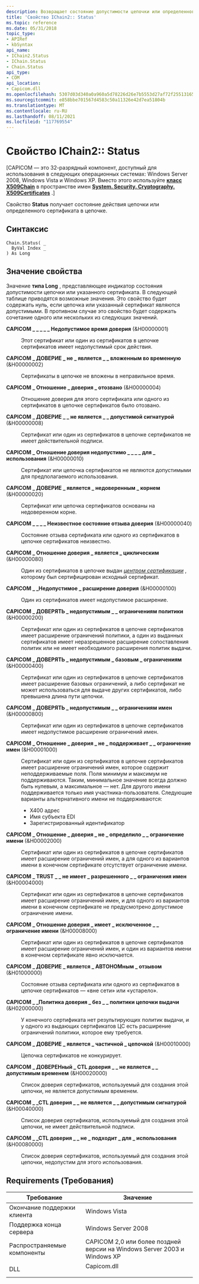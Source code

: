 ```yaml
---
description: Возвращает состояние допустимости цепочки или определенного сертификата в цепочке.
title: 'Свойство IChain2:: Status'
ms.topic: reference
ms.date: 05/31/2018
topic_type:
- APIRef
- kbSyntax
api_name:
- IChain2.Status
- IChain.Status
- Chain.Status
api_type:
- COM
api_location:
- Capicom.dll
ms.openlocfilehash: 5307d03d340a0a960a5d78226d26e7b5553d27af72f255131651690e5b723355
ms.sourcegitcommit: e858bbe701567d4583c50a11326e42d7ea51804b
ms.translationtype: MT
ms.contentlocale: ru-RU
ms.lasthandoff: 08/11/2021
ms.locfileid: "117769554"
---
```

# <a name="ichain2status-property"></a>Свойство IChain2:: Status

\[CAPICOM — это 32-разрядный компонент, доступный для использования в следующих операционных системах: Windows Server 2008, Windows Vista и Windows XP. Вместо этого используйте [**класс X509Chain**](/dotnet/api/system.security.cryptography.x509certificates.x509chain?view=netcore-3.1) в пространстве имен [**System. Security. Cryptography. X509Certificates**](/dotnet/api/system.security.cryptography.x509certificates.publickey.-ctor?view=netcore-3.1) .\]

Свойство **Status** получает состояние действия цепочки или определенного сертификата в цепочке.

## <a name="syntax"></a>Синтаксис


```VB
Chain.Status( _
  ByVal Index _
) As Long
```



## <a name="property-value"></a>Значение свойства

Значение **типа Long** , представляющее индикатор состояния допустимости цепочки или указанного сертификата. В следующей таблице приводятся возможные значения. Это свойство будет содержать нуль, если цепочка или указанный сертификат являются допустимыми. В противном случае это свойство будет содержать сочетание одного или нескольких из следующих значений.

<dt>

<span id="CAPICOM_TRUST_IS_NOT_TIME_VALID"></span><span id="capicom_trust_is_not_time_valid"></span>

<span id="CAPICOM_TRUST_IS_NOT_TIME_VALID"></span><span id="capicom_trust_is_not_time_valid"></span>**CAPICOM \_ \_ \_ \_ \_ Недопустимое время доверия** (&H00000001)


</dt> <dd>

Этот сертификат или один из сертификатов в цепочке сертификатов имеет недопустимый срок действия.

</dd> <dt>

<span id="CAPICOM_TRUST_IS_NOT_TIME_NESTED"></span><span id="capicom_trust_is_not_time_nested"></span>

<span id="CAPICOM_TRUST_IS_NOT_TIME_NESTED"></span><span id="capicom_trust_is_not_time_nested"></span>**CAPICOM \_ ДОВЕРИЕ \_ не \_ является \_ \_ вложенным во временную** (&H00000002)


</dt> <dd>

Сертификаты в цепочке не вложены в неправильное время.

</dd> <dt>

<span id="CAPICOM_TRUST_IS_REVOKED"></span><span id="capicom_trust_is_revoked"></span>

<span id="CAPICOM_TRUST_IS_REVOKED"></span><span id="capicom_trust_is_revoked"></span>**CAPICOM \_ Отношение \_ доверия \_ отозвано** (&H00000004)


</dt> <dd>

Отношение доверия для этого сертификата или одного из сертификатов в цепочке сертификатов было отозвано.

</dd> <dt>

<span id="CAPICOM_TRUST_IS_NOT_SIGNATURE_VALID"></span><span id="capicom_trust_is_not_signature_valid"></span>

<span id="CAPICOM_TRUST_IS_NOT_SIGNATURE_VALID"></span><span id="capicom_trust_is_not_signature_valid"></span>**CAPICOM \_ ДОВЕРИЕ \_ \_ не является \_ \_ допустимой сигнатурой** (&H00000008)


</dt> <dd>

Сертификат или один из сертификатов в цепочке сертификатов не имеет действительной подписи.

</dd> <dt>

<span id="CAPICOM_TRUST_IS_NOT_VALID_FOR_USAGE"></span><span id="capicom_trust_is_not_valid_for_usage"></span>

<span id="CAPICOM_TRUST_IS_NOT_VALID_FOR_USAGE"></span><span id="capicom_trust_is_not_valid_for_usage"></span>**CAPICOM \_ Отношение доверия недопустимо \_ \_ \_ \_ для \_ использования** (&H00000010)


</dt> <dd>

Сертификат или цепочка сертификатов не являются допустимыми для предполагаемого использования.

</dd> <dt>

<span id="CAPICOM_TRUST_IS_UNTRUSTED_ROOT"></span><span id="capicom_trust_is_untrusted_root"></span>

<span id="CAPICOM_TRUST_IS_UNTRUSTED_ROOT"></span><span id="capicom_trust_is_untrusted_root"></span>**CAPICOM \_ ДОВЕРИЕ \_ является \_ недоверенным \_ корнем** (&H00000020)


</dt> <dd>

Сертификат или цепочка сертификатов основаны на недоверенном корне.

</dd> <dt>

<span id="CAPICOM_TRUST_REVOCATION_STATUS_UNKNOWN"></span><span id="capicom_trust_revocation_status_unknown"></span>

<span id="CAPICOM_TRUST_REVOCATION_STATUS_UNKNOWN"></span><span id="capicom_trust_revocation_status_unknown"></span>**CAPICOM \_ \_ \_ \_ Неизвестное состояние отзыва доверия** (&H00000040)


</dt> <dd>

Состояние отзыва сертификата или одного из сертификатов в цепочке сертификатов неизвестно.

</dd> <dt>

<span id="CAPICOM_TRUST_IS_CYCLIC"></span><span id="capicom_trust_is_cyclic"></span>

<span id="CAPICOM_TRUST_IS_CYCLIC"></span><span id="capicom_trust_is_cyclic"></span>**CAPICOM \_ Отношение доверия \_ является \_ циклическим** (&H00000080)


</dt> <dd>

Один из сертификатов в цепочке выдан [*центром сертификации*](../secgloss/c-gly.md) , которому был сертифицирован исходный сертификат.

</dd> <dt>

<span id="CAPICOM_TRUST_INVALID_EXTENSION"></span><span id="capicom_trust_invalid_extension"></span>

<span id="CAPICOM_TRUST_INVALID_EXTENSION"></span><span id="capicom_trust_invalid_extension"></span>**CAPICOM \_ \_Недопустимое \_ расширение доверия** (&H00000100)


</dt> <dd>

Один из сертификатов имеет недопустимое расширение.

</dd> <dt>

<span id="CAPICOM_TRUST_INVALID_POLICY_CONSTRAINTS"></span><span id="capicom_trust_invalid_policy_constraints"></span>

<span id="CAPICOM_TRUST_INVALID_POLICY_CONSTRAINTS"></span><span id="capicom_trust_invalid_policy_constraints"></span>**CAPICOM \_ ДОВЕРЯТЬ \_ недопустимым \_ \_ ограничениям политики** (&H00000200)


</dt> <dd>

Сертификат или один из сертификатов в цепочке сертификатов имеет расширение ограничений политики, а один из выданных сертификатов имеет неразрешенное расширение сопоставления политик или не имеет необходимого расширения политик выдачи.

</dd> <dt>

<span id="CAPICOM_TRUST_INVALID_BASIC_CONSTRAINTS"></span><span id="capicom_trust_invalid_basic_constraints"></span>

<span id="CAPICOM_TRUST_INVALID_BASIC_CONSTRAINTS"></span><span id="capicom_trust_invalid_basic_constraints"></span>**CAPICOM \_ ДОВЕРЯТЬ \_ недопустимым \_ базовым \_ ограничениям** (&H00000400)


</dt> <dd>

Сертификат или один из сертификатов в цепочке сертификатов имеет расширение базовых ограничений, а либо сертификат не может использоваться для выдаче других сертификатов, либо превышена длина пути цепочки.

</dd> <dt>

<span id="CAPICOM_TRUST_INVALID_NAME_CONSTRAINTS"></span><span id="capicom_trust_invalid_name_constraints"></span>

<span id="CAPICOM_TRUST_INVALID_NAME_CONSTRAINTS"></span><span id="capicom_trust_invalid_name_constraints"></span>**CAPICOM \_ ДОВЕРЯТЬ \_ недопустимым \_ \_ ограничениям имен** (&H00000800)


</dt> <dd>

Сертификат или один из сертификатов в цепочке сертификатов имеет недопустимое расширение ограничений имен.

</dd> <dt>

<span id="CAPICOM_TRUST_HAS_NOT_SUPPORTED_NAME_CONSTRAINT"></span><span id="capicom_trust_has_not_supported_name_constraint"></span>

<span id="CAPICOM_TRUST_HAS_NOT_SUPPORTED_NAME_CONSTRAINT"></span><span id="capicom_trust_has_not_supported_name_constraint"></span>**CAPICOM \_ Отношение \_ доверия \_ не \_ поддерживает \_ \_ ограничение имен** (&H00001000)


</dt> <dd>

Сертификат или один из сертификатов в цепочке сертификатов имеет расширение ограничений имен, которое содержит неподдерживаемые поля. Поля минимум и максимум не поддерживаются. Таким, минимальное значение всегда должно быть нулевым, а максимальное — нет. Для другого имени поддерживается только имя участника-пользователя. Следующие варианты альтернативного имени не поддерживаются:

-   X400 адрес
-   Имя субъекта EDI
-   Зарегистрированный идентификатор

</dd> <dt>

<span id="CAPICOM_TRUST_HAS_NOT_DEFINED_NAME_CONSTRAINT"></span><span id="capicom_trust_has_not_defined_name_constraint"></span>

<span id="CAPICOM_TRUST_HAS_NOT_DEFINED_NAME_CONSTRAINT"></span><span id="capicom_trust_has_not_defined_name_constraint"></span>**CAPICOM \_ Отношение \_ доверия \_ не \_ определило \_ \_ ограничение имени** (&H00002000)


</dt> <dd>

Сертификат или один из сертификатов в цепочке сертификатов имеет расширение ограничений имен, а для одного из вариантов имени в конечном сертификате отсутствует ограничение имени.

</dd> <dt>

<span id="CAPICOM_TRUST_HAS_NOT_PERMITTED_NAME_CONSTRAINT"></span><span id="capicom_trust_has_not_permitted_name_constraint"></span>

<span id="CAPICOM_TRUST_HAS_NOT_PERMITTED_NAME_CONSTRAINT"></span><span id="capicom_trust_has_not_permitted_name_constraint"></span>**CAPICOM \_ TRUST \_ \_ не имеет \_ разрешенного \_ \_ ограничения имен** (&H00004000)


</dt> <dd>

Сертификат или один из сертификатов в цепочке сертификатов имеет расширение ограничений имен, и для одного из вариантов имени в конечном сертификате не предусмотрено допустимое ограничение имени.

</dd> <dt>

<span id="CAPICOM_TRUST_HAS_EXCLUDED_NAME_CONSTRAINT"></span><span id="capicom_trust_has_excluded_name_constraint"></span>

<span id="CAPICOM_TRUST_HAS_EXCLUDED_NAME_CONSTRAINT"></span><span id="capicom_trust_has_excluded_name_constraint"></span>**CAPICOM \_ Отношение доверия \_ имеет \_ исключенное \_ \_ ограничение имени** (&H00008000)


</dt> <dd>

Сертификат или один из сертификатов в цепочке сертификатов имеет расширение ограничений имен, и один из вариантов имени в конечном сертификате явно исключается.

</dd> <dt>

<span id="CAPICOM_TRUST_IS_OFFLINE_REVOCATION"></span><span id="capicom_trust_is_offline_revocation"></span>

<span id="CAPICOM_TRUST_IS_OFFLINE_REVOCATION"></span><span id="capicom_trust_is_offline_revocation"></span>**CAPICOM \_ ДОВЕРИЕ \_ является \_ АВТОНОМным \_ отзывом** (&H01000000)


</dt> <dd>

Состояние отзыва сертификата или одного из сертификатов в цепочке сертификатов — «вне сети» или «устарело».

</dd> <dt>

<span id="CAPICOM_TRUST_NO_ISSUANCE_CHAIN_POLICY"></span><span id="capicom_trust_no_issuance_chain_policy"></span>

<span id="CAPICOM_TRUST_NO_ISSUANCE_CHAIN_POLICY"></span><span id="capicom_trust_no_issuance_chain_policy"></span>**CAPICOM \_ \_Политика доверия \_ без \_ \_ политики цепочки выдачи** (&H02000000)


</dt> <dd>

У конечного сертификата нет результирующих политик выдачи, и у одного из выдающих сертификатов ЦС есть расширение ограничений политики, которое ему требуется.

</dd> <dt>

<span id="CAPICOM_TRUST_IS_PARTIAL_CHAIN"></span><span id="capicom_trust_is_partial_chain"></span>

<span id="CAPICOM_TRUST_IS_PARTIAL_CHAIN"></span><span id="capicom_trust_is_partial_chain"></span>**CAPICOM \_ ДОВЕРИЕ \_ является \_ частичной \_ цепочкой** (&H00010000)


</dt> <dd>

Цепочка сертификатов не конкурирует.

</dd> <dt>

<span id="CAPICOM_TRUST_CTL_IS_NOT_TIME_VALID"></span><span id="capicom_trust_ctl_is_not_time_valid"></span>

<span id="CAPICOM_TRUST_CTL_IS_NOT_TIME_VALID"></span><span id="capicom_trust_ctl_is_not_time_valid"></span>**CAPICOM \_ ДОВЕРЕНный \_ CTL доверия \_ \_ не является \_ \_ допустимым временем** (&H00020000)


</dt> <dd>

Список доверия сертификатов, используемый для создания этой цепочки, не является допустимым временем.

</dd> <dt>

<span id="CAPICOM_TRUST_CTL_IS_NOT_SIGNATURE_VALID"></span><span id="capicom_trust_ctl_is_not_signature_valid"></span>

<span id="CAPICOM_TRUST_CTL_IS_NOT_SIGNATURE_VALID"></span><span id="capicom_trust_ctl_is_not_signature_valid"></span>**CAPICOM \_ \_CTL доверия \_ \_ не является \_ \_ допустимым сигнатурой** (&H00040000)


</dt> <dd>

Список доверия сертификатов, используемый для создания этой цепочки, не имеет действительной подписи.

</dd> <dt>

<span id="CAPICOM_TRUST_CTL_IS_NOT_VALID_FOR_USAGE"></span><span id="capicom_trust_ctl_is_not_valid_for_usage"></span>

<span id="CAPICOM_TRUST_CTL_IS_NOT_VALID_FOR_USAGE"></span><span id="capicom_trust_ctl_is_not_valid_for_usage"></span>**CAPICOM \_ \_CTL доверия \_ \_ не \_ подходит \_ для \_ использования** (&H00080000)


</dt> <dd>

Список доверия сертификатов, используемый для создания этой цепочки, недопустим для этого использования.

</dd> </dl>

## <a name="requirements"></a>Requirements (Требования)



| Требование | Значение |
|----------------------------------|----------------------------------------------------------------------------------------|
| Окончание поддержки клиента<br/> | Windows Vista<br/>                                                               |
| Поддержка конца сервера<br/> | Windows Server 2008<br/>                                                         |
| Распространяемые компоненты<br/>       | CAPICOM 2,0 или более поздней версии на Windows Server 2003 и Windows XP<br/>                  |
| DLL<br/>                   | <dl> <dt>Capicom.dll</dt> </dl> |



 

 
